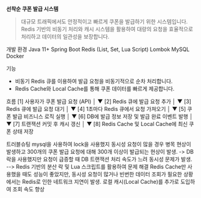 **선착순 쿠폰 발급 시스템**

> 대규모 트래픽에서도 안정적이고 빠르게 쿠폰을 발급하기 위한 시스템입니다.  
> Redis 기반의 비동기 처리와 캐시 시스템을 활용하여 대량의 요청을 효율적으로 처리하고 데이터의 일관성을 보장합니다.

개발 환경
Java 11+
Spring Boot
Redis (List, Set, Lua Script)
Lombok
MySQL
Docker

기능
- 비동기 Redis 큐를 이용하여 발급 요청을 비동기적으로 순차 처리합니다.
- Redis Cache와 Local Cache를 통해 쿠폰 데이터를 빠르게 제공합니다.

흐름
[1] 사용자가 쿠폰 발급 요청 (API)
      │
      ▼
[2] Redis 큐에 발급 요청 추가
      │
      ▼
[3] Redis 큐에 발급 요청 대기
      │
      ▼
[4] 1초마다 Redis 큐에서 요청 가져오기
      │
      ▼
[5] 쿠폰 발급 비즈니스 로직 실행
      │
      ▼
[6] DB에 발급 정보 저장 및 발급 완료 이벤트 발행
      │
      ▼
[7] 트랜잭션 커밋 후 캐시 갱신
      │
      ▼
[8] Redis Cache 및 Local Cache에 최신 쿠폰 상태 저장

트러블슈팅
mysql을 사용하여 lock을 사용했지 동시성 요청이 많을 경우 병목 현상이 발생하고 300개의 쿠폰 발급 요청에 대해 300개 이상이 발급되는 현상이 발생.
 -> DB 락을 사용했지만 요청이 급증할 때 DB 트랜잭션 처리 속도가 느려 동시성 문제가 발생.
   --> Redis 기반의 분산 락 및 Lua 스크립트를 활용하여 문제 해결
   Redis Cache만 사용했을 때도 성능이 좋았지만, 동시성 요청이 많거나 빈번한 데이터 조회가 필요한 상황에서는 Redis로 인한 네트워크 지연이 발생.
   로컬 캐시(Local Cache)를 추가로 도입하여 조회 속도 향상
